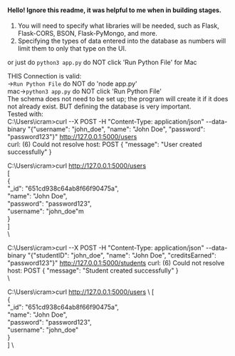 #### Hello! Ignore this readme, it was helpful to me when in building stages.

1. You will need to specify what libraries will be needed, such as Flask, Flask-CORS, BSON, Flask-PyMongo, and more.
1. Specifying the types of data entered into the database as numbers will limit them to only that type on the UI.

or just do `python3 app.py` do NOT click 'Run Python File' for Mac

THIS Connection is valid: \
->`Run Python File` do NOT do 'node app.py' \
mac->`python3 app.py` do NOT click 'Run Python File' \
The schema does not need to be set up; the program will create it if it does not already exist. BUT defining the database is very important. \
Tested with: \
C:\Users\icram>curl --X POST -H "Content-Type: application/json" --data-binary "{\"username\": \"john_doe\", \"name\": \"John Doe\", \"password\": \"password123\"}" http://127.0.0.1:5000/users \
curl: (6) Could not resolve host: POST
{
  "message": "User created successfully"
}

C:\Users\icram>curl http://127.0.0.1:5000/users  \
[ \
  { \
    "_id": "651cd938c64ab8f66f90475a", \
    "name": "John Doe", \
    "password": "password123", \
    "username": "john_doe"m \
  } \
] \
 \

C:\Users\icram>curl --X POST -H "Content-Type: application/json" --data-binary "{\"studentID\": \"john_doe\", \"name\": \"John Doe\", \"creditsEarned\": \"password123\"}" http://127.0.0.1:5000/students
curl: (6) Could not resolve host: POST
{
  "message": "Student created successfully"
} \
 \

C:\Users\icram>curl http://127.0.0.1:5000/users \ 
[ \
  { \
    "_id": "651cd938c64ab8f66f90475a", \
    "name": "John Doe", \
    "password": "password123", \
    "username": "john_doe" \
  } \
] \
